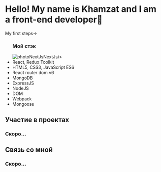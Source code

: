<h1>Hello! My name is Khamzat and I am a front-end developer🌱</h1>
  
  <p>My first steps→ 
</p>

<ul>
<h3>Мой стэк</h3>
  <img src="[[[https://cdn1.iconfinder.com/data/icons/akar-vol-1/24/nextjs-fill-256.png](https://cdn3.iconfinder.com/data/icons/teenyicons-outline-vol-2/15/nextjs-256.png)](https://cdn1.iconfinder.com/data/icons/akar-vol-1/24/nextjs-fill-256.png)](https://cdn1.iconfinder.com/data/icons/akar-vol-1/24/nextjs-fill-256.png)" alt="photoNextJs">NextJs/>
  <li>React, Redux Toolkit</li>
  <li>HTML5, CSS3, JavaScript ES6</li>
  <li>React router dom v6</li>
  <li>MongoDB</li>
  <li>ExpressJS</li>
  <li>NodeJS</li>
  <li>DOM</li>
  <li>Webpack</li>
  <li>Mongoose</li>
</ul>

<h2>Участие в проектах</h2>
</hr>
<h3>Скоро...</h3>

<h2>Связь со мной</h2>
<h3>Скоро...</h3>
